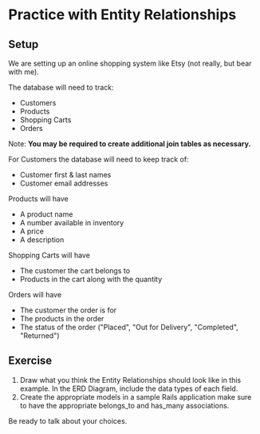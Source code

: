 # Practice with Entity Relationships

## Setup

We are setting up an online shopping system like Etsy (not really, but bear with me).  


The database will need to track:
- Customers
- Products
- Shopping Carts
- Orders

Note:  **You may be required to create additional join tables as necessary.**

For Customers the database will need to keep track of:
-  Customer first & last names
-  Customer email addresses

Products will have
-  A product name
-  A number available in inventory
-  A price
-  A description

Shopping Carts will have
- The customer the cart belongs to
- Products in the cart along with the quantity

Orders will have
- The customer the order is for
- The products in the order
- The status of the order ("Placed", "Out for Delivery", "Completed", "Returned")


## Exercise
1. Draw what you think the Entity Relationships should look like in this example.  In the ERD Diagram, include the data types of each field.
2. Create the appropriate models in a sample Rails application make sure to have the appropriate belongs_to and has_many associations.

Be ready to talk about your choices.
